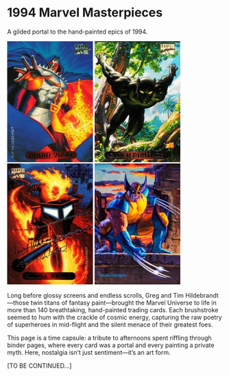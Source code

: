 # 1994 Marvel Masterpieces

A gilded portal to the hand-painted epics of 1994.

![1994 Marvel Masterpieces - #33 - Doom 2099](images/94-marvel-masterpieces-doom-2099.jpg) ![1994 Marvel Masterpieces - #8 - Black Panther](images/94-marvel-masterpieces-black-panther.jpg) ![1994 Marvel Masterpieces - #42 - Ghost Rider](images/94-marvel-masterpieces-ghost-rider.jpg) ![1994 Marvel Masterpieces - #PB9 - Wolverine](images/94-marvel-masterpieces-wolverine.jpg)

Long before glossy screens and endless scrolls, Greg and Tim Hildebrandt—those twin titans of fantasy paint—brought the Marvel Universe to life in more than 140 breathtaking, hand-painted trading cards. Each brushstroke seemed to hum with the crackle of cosmic energy, capturing the raw poetry of superheroes in mid-flight and the silent menace of their greatest foes.

This page is a time capsule: a tribute to afternoons spent riffling through binder pages, where every card was a portal and every painting a private myth. Here, nostalgia isn’t just sentiment—it’s an art form.

[TO BE CONTINUED...]